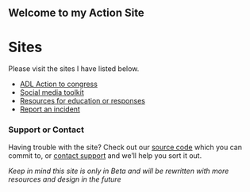## Welcome to my Action Site

# Sites
Please visit the sites I have listed below. 

- [ADL Action to congress](https://action.adl.org/HOBpDK9)
- [Social media toolkit](https://www.actagainstantisemitism.org/social-media-toolkit)
- [Resources for education or responses](https://www.adl.org/education-and-resources/resource-knowledge-base)
- [Report an incident](https://www.adl.org/reportincident)

### Support or Contact

Having trouble with the site? Check out our [source code](https://github.com/Technosword/Action-you-can-take) which you can commit to, or [contact support](mailto:technominedev@gmail.com) and we’ll help you sort it out.

*Keep in mind this site is only in Beta and will be rewritten with more resources and design in the future*
